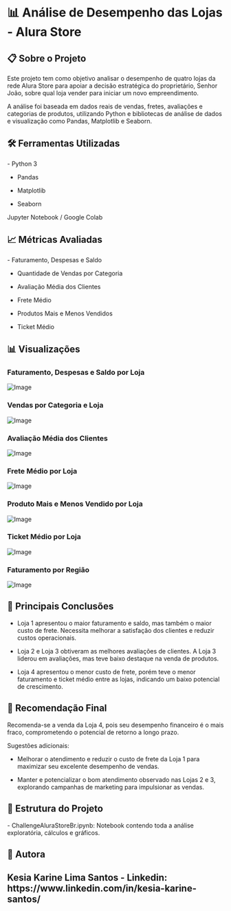 # 📊 Análise de Desempenho das Lojas - Alura Store

<h2> 📋 Sobre o Projeto </h2>
Este projeto tem como objetivo analisar o desempenho de quatro lojas da rede Alura Store para apoiar a decisão estratégica do proprietário, Senhor João, sobre qual loja vender para iniciar um novo empreendimento.

A análise foi baseada em dados reais de vendas, fretes, avaliações e categorias de produtos, utilizando Python e bibliotecas de análise de dados e visualização como Pandas, Matplotlib e Seaborn.

<h2 > 🛠️ Ferramentas Utilizadas </h2>
- Python 3

- Pandas

- Matplotlib

- Seaborn

Jupyter Notebook / Google Colab

<h2> 📈 Métricas Avaliadas </h2>
- Faturamento, Despesas e Saldo

- Quantidade de Vendas por Categoria

- Avaliação Média dos Clientes

- Frete Médio

- Produtos Mais e Menos Vendidos

- Ticket Médio

<h2> 📊 Visualizações </h2>
<h3> Faturamento, Despesas e Saldo por Loja</h3>

![Image](images/imagem_faturamento_despesas_saldo.png)

<h3> Vendas por Categoria e Loja</h3>

![Image](images/imagem_vendas_categoria.png)

<h3> Avaliação Média dos Clientes</h3>

![Image](images/imagem_avaliacao_media.png)

<h3> Frete Médio por Loja </h3>

![Image](images/imagem_frete_medio.png)

<h3> Produto Mais e Menos Vendido por Loja</h3>

![Image](images/imagem_produtos_mais_menos_vendidos.png)

<h3> Ticket Médio por Loja </h3>

![Image](images/imagem_ticket_medio.png)

<h3>Faturamento por Região</h3>

![Image](images/imagem_regioes.png)

<h2>🔎 Principais Conclusões</h2>

- Loja 1 apresentou o maior faturamento e saldo, mas também o maior custo de frete. Necessita melhorar a satisfação dos clientes e reduzir custos operacionais.

- Loja 2 e Loja 3 obtiveram as melhores avaliações de clientes. A Loja 3 liderou em avaliações, mas teve baixo destaque na venda de produtos.

- Loja 4 apresentou o menor custo de frete, porém teve o menor faturamento e ticket médio entre as lojas, indicando um baixo potencial de crescimento.

<h2> 🧠 Recomendação Final </h2>

Recomenda-se a venda da Loja 4, pois seu desempenho financeiro é o mais fraco, comprometendo o potencial de retorno a longo prazo.

Sugestões adicionais:

- Melhorar o atendimento e reduzir o custo de frete da Loja 1 para maximizar seu excelente desempenho de vendas.

- Manter e potencializar o bom atendimento observado nas Lojas 2 e 3, explorando campanhas de marketing para impulsionar as vendas.

<h2>📂 Estrutura do Projeto</h2>
- ChallengeAluraStoreBr.ipynb: Notebook contendo toda a análise exploratória, cálculos e gráficos.

<h2> 👤 Autora <h2/>
Kesia Karine Lima Santos 
- Linkedin: https://www.linkedin.com/in/kesia-karine-santos/
